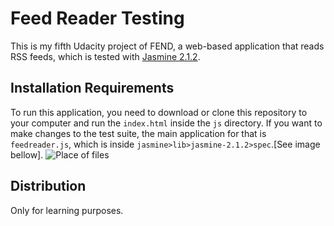 # Feed Reader Testing

This is my fifth Udacity project of FEND, a web-based application that reads RSS feeds, which is tested with [Jasmine 2.1.2](http://jasmine.github.io/).


## Installation Requirements

To run this application, you need to download or clone this repository to your computer and run the `index.html` inside the `js` directory.
If you want to make changes to the test suite, the main application for that is `feedreader.js`, which is inside `jasmine>lib>jasmine-2.1.2>spec`.[See image bellow].
![Place of files](https://i.imgur.com/hm3CuZ5.png)

## Distribution

Only for learning purposes.
